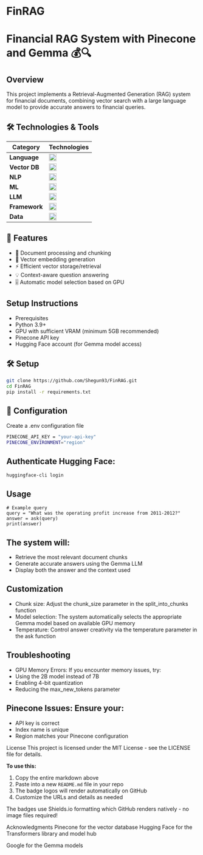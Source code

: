 # FinRAG
# Financial RAG System with Pinecone and Gemma 💰🔍

## Overview

This project implements a Retrieval-Augmented Generation (RAG) system for financial documents, combining vector search with a large language model to provide accurate answers to financial queries.

## 🛠️ Technologies & Tools

| Category       | Technologies                                                                 |
|----------------|-----------------------------------------------------------------------------|
| **Language**   | <img src="https://img.shields.io/badge/Python-3776AB?logo=python&logoColor=white" height="20"> |
| **Vector DB**  | <img src="https://img.shields.io/badge/Pinecone-430098?logo=pinecone&logoColor=white" height="20"> |
| **NLP**        | <img src="https://img.shields.io/badge/spaCy-09A3D5?logo=spacy&logoColor=white" height="20"> |
| **ML**         | <img src="https://img.shields.io/badge/PyTorch-EE4C2C?logo=pytorch&logoColor=white" height="20"> |
| **LLM**        | <img src="https://img.shields.io/badge/Gemma-FFD166?logo=google&logoColor=white" height="20"> |
| **Framework**  | <img src="https://img.shields.io/badge/Hugging%20Face-FFD21F?logo=huggingface&logoColor=black" height="20"> |
| **Data**       | <img src="https://img.shields.io/badge/Pandas-150458?logo=pandas&logoColor=white" height="20"> |

## 🚀 Features

- 📄 Document processing and chunking
- 🔢 Vector embedding generation
- ⚡ Efficient vector storage/retrieval
- 💡 Context-aware question answering
- 🎚️ Automatic model selection based on GPU

## Setup Instructions
- Prerequisites
- Python 3.9+
- GPU with sufficient VRAM (minimum 5GB recommended)
- Pinecone API key
- Hugging Face account (for Gemma model access)

## 🛠️ Setup

```bash
git clone https://github.com/Shegun93/FinRAG.git
cd FinRAG
pip install -r requirements.txt
```
## 🔑 Configuration

Create a .env configuration file
```bash
PINECONE_API_KEY = "your-api-key"
PINECONE_ENVIRONMENT="region"
```
## Authenticate Hugging Face:
```
huggingface-cli login
```
## Usage
```
# Example query
query = "What was the operating profit increase from 2011-2012?"
answer = ask(query)
print(answer)
```
## The system will:
- Retrieve the most relevant document chunks
- Generate accurate answers using the Gemma LLM
- Display both the answer and the context used

## Customization
- Chunk size: Adjust the chunk_size parameter in the split_into_chunks function
- Model selection: The system automatically selects the appropriate Gemma model based on available GPU memory
- Temperature: Control answer creativity via the temperature parameter in the ask function

## Troubleshooting
- GPU Memory Errors: If you encounter memory issues, try:
- Using the 2B model instead of 7B
- Enabling 4-bit quantization
- Reducing the max_new_tokens parameter

## Pinecone Issues: Ensure your:
- API key is correct
- Index name is unique
- Region matches your Pinecone configuration

License
This project is licensed under the MIT License - see the LICENSE file for details.

**To use this:**
1. Copy the entire markdown above
2. Paste into a new `README.md` file in your repo
3. The badge logos will render automatically on GitHub
4. Customize the URLs and details as needed

The badges use Shields.io formatting which GitHub renders natively - no image files required!

Acknowledgments
Pinecone for the vector database
Hugging Face for the Transformers library and model hub

Google for the Gemma models

